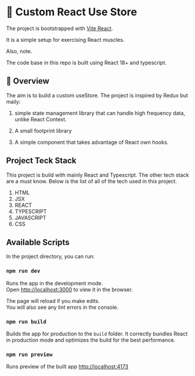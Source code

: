# :rocket: Custom React Use Store

The project is bootstrapped with [Vite React](https://vitejs.dev/guide/#scaffolding-your-first-vite-project).

It is a simple setup for exercising React muscles.

Also, note.

The code base in this repo is built using React 18+ and typescript.

## :balloon: Overview

The aim is to build a custom useStore. The project is inspired by Redux but maily:

1. simple state management library that can handle high frequency data, unlike React Context.

2. A small footprint library

3. A simple component that takes advantage of React own hooks.

## Project Teck Stack

This project is build with mainly React and Typescript. The other tech stack are a must know. Below is the list of all of the tech used in this project.

1. HTML
2. JSX
3. REACT
4. TYPESCRIPT
5. JAVASCRIPT
6. CSS

## Available Scripts

In the project directory, you can run:

### `npm run dev`

Runs the app in the development mode.\
Open [http://localhost:3000](http://localhost:3000) to view it in the browser.

The page will reload if you make edits.\
You will also see any lint errors in the console.

### `npm run build`

Builds the app for production to the `build` folder.
It correctly bundles React in production mode and optimizes the build for the best performance.

### `npm run preview`

Runs preview of the built app [http://localhost:4173](http://localhost:4173)
